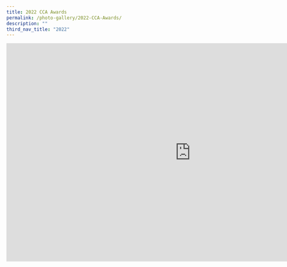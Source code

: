 ```yaml
---
title: 2022 CCA Awards
permalink: /photo-gallery/2022-CCA-Awards/
description: ""
third_nav_title: "2022"
---
```


<iframe allowfullscreen="true" height="569" width="960" frameborder="0" src="https://docs.google.com/presentation/d/e/2PACX-1vSYcTnQO9PUxdAxcrnZeLrwx6aFJjDQsNeN98AP-gy2j8z_B2sX-jmGXhPThkcVqy4POS4bWTYYOPoC/embed?start=true&amp;loop=true&amp;delayms=5000"></iframe>
